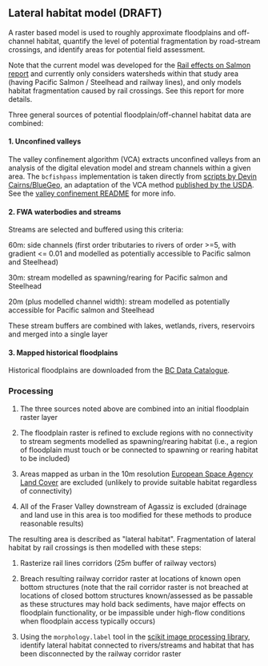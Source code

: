 ## Lateral habitat model (DRAFT)

A raster based model is used to roughly approximate floodplains and off-channel habitat, quantify the level of potential fragmentation by road-stream crossings, and identify areas for potential field assessment.

Note that the current model was developed for the [Rail effects on Salmon report](https://cwf-fcf.org/en/resources/research-papers/BC_report_formatted_final.pdf) and currently only considers watersheds within that study area (having Pacific Salmon / Steelhead and railway lines), and only models habitat fragmentation caused by rail crossings. See this report for more details.

Three general sources of potential floodplain/off-channel habitat data are combined:

#### 1. Unconfined valleys 

The valley confinement algorithm (VCA) extracts unconfined valleys from an analysis of the digital elevation model and stream channels within a given area. The `bcfishpass` implementation is taken directly from [scripts by Devin Cairns/BlueGeo](https://github.com/bluegeo/bluegeo), an adaptation of the VCA method [published by the USDA](https://www.fs.usda.gov/rm/boise/AWAE/projects/valley_confinement.shtml). See the [valley confinement README](https://github.com/smnorris/bcfishpass/blob/main/model/03_habitat_lateral/valley_confinement.md) for more info.

#### 2. FWA waterbodies and streams

Streams are selected and buffered using this criteria:


60m: side channels (first order tributaries to rivers of order >=5, with gradient <= 0.01 and modelled as potentially accessible to Pacific salmon and Steelhead)

30m: stream modelled as spawning/rearing for Pacific salmon and Steelhead

20m (plus modelled channel width): stream modelled as potentially accessible for Pacific salmon and Steelhead

These stream buffers are combined with lakes, wetlands, rivers, reservoirs and merged into a single layer

#### 3. Mapped historical floodplains

Historical floodplains are downloaded from the [BC Data Catalogue](https://catalogue.data.gov.bc.ca/dataset/mapped-floodplains-in-bc-historical). 

### Processing

1. The three sources noted above are combined into an initial floodplain raster layer

2. The floodplain raster is refined to exclude regions with no connectivity to stream segments modelled as spawning/rearing habitat (i.e., a region of floodplain must touch or be connected to spawning or rearing habitat to be included)

3. Areas mapped as urban in the 10m resolution [European Space Agency Land Cover](https://esa-worldcover.org/en) are excluded (unlikely to provide suitable habitat regardless of connectivity)

4. All of the Fraser Valley downstream of Agassiz is excluded (drainage and land use in this area is too modified for these methods to produce reasonable results)

The resulting area is described as "lateral habitat". Fragmentation of lateral habitat by rail crossings is then modelled with these steps:

1. Rasterize rail lines corridors (25m buffer of railway vectors)

2. Breach resulting railway corridor raster at locations of known open bottom structures (note that the rail corridor raster is not breached at locations of closed bottom structures known/assessed as be passable as these structures may hold back sediments, have major effects on floodplain functionality, or be impassible under high-flow conditions when floodplain access typically occurs)

3. Using the `morphology.label` tool in the [scikit image processing library](https://scikit-image.org/docs/stable/api/skimage.morphology.html#skimage.morphology.labelLateral), identify lateral habitat connected to rivers/streams and habitat that has been disconnected by the railway corridor raster
